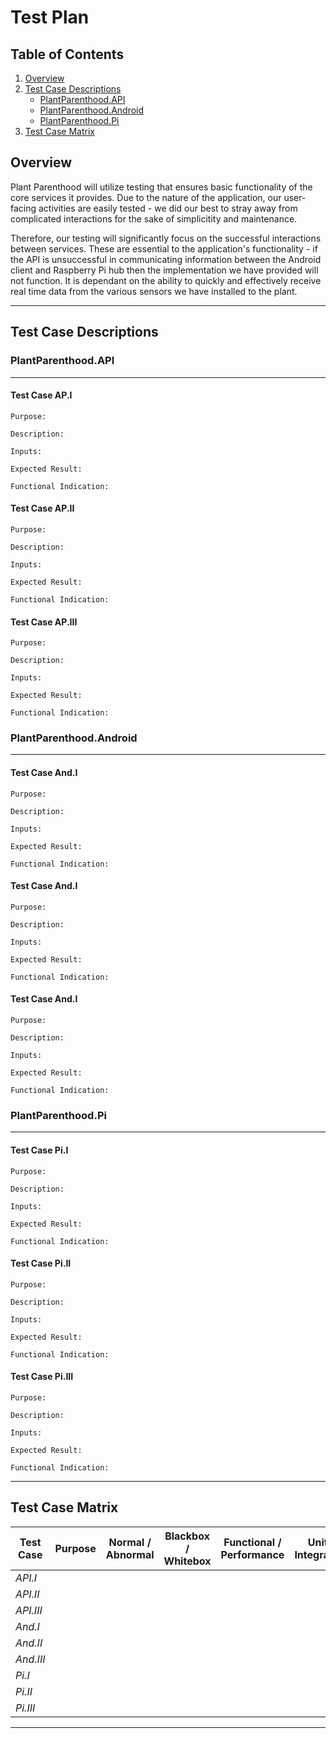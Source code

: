# Test Plan

## Table of Contents
1. [Overview](#overview)
2. [Test Case Descriptions](#test-case-descriptions)
    * [PlantParenthood.API](#plantparenthood.api)
    * [PlantParenthood.Android](#plantparenthood.android)
    * [PlantParenthood.Pi](#plantparenthood.pi)
3. [Test Case Matrix](#test-case-matrix)

## Overview

Plant Parenthood will utilize testing that ensures basic functionality of the core services it provides. Due to the nature of the application, our user-facing activities are easily tested - we did our best to stray away from complicated interactions for the sake of simplicitity and maintenance.

Therefore, our testing will significantly focus on the successful interactions between services. These are essential to the application's functionality - if the API is unsuccessful in communicating information between the Android client and Raspberry Pi hub then the implementation we have provided will not function. It is dependant on the ability to quickly and effectively receive real time data from the various sensors we have installed to the plant.

***

## Test Case Descriptions

### PlantParenthood.API
***
#### Test Case AP.I

    Purpose: 

    Description:

    Inputs:

    Expected Result:

    Functional Indication:

#### Test Case AP.II

    Purpose: 
    
    Description:

    Inputs:

    Expected Result:

    Functional Indication:

#### Test Case AP.III

    Purpose: 
    
    Description:

    Inputs:

    Expected Result:

    Functional Indication:


### PlantParenthood.Android
***
#### Test Case And.I

    Purpose: 

    Description:

    Inputs:

    Expected Result:

    Functional Indication:

#### Test Case And.I

    Purpose: 
    
    Description:

    Inputs:

    Expected Result:

    Functional Indication:

#### Test Case And.I

    Purpose: 
    
    Description:

    Inputs:

    Expected Result:

    Functional Indication:


### PlantParenthood.Pi
***
#### Test Case Pi.I

    Purpose: 

    Description:

    Inputs:

    Expected Result:

    Functional Indication:

#### Test Case Pi.II

    Purpose: 
    
    Description:

    Inputs:

    Expected Result:

    Functional Indication:

#### Test Case Pi.III

    Purpose: 
    
    Description:

    Inputs:

    Expected Result:

    Functional Indication:

*** 

## Test Case Matrix

| Test Case | Purpose | Normal / Abnormal | Blackbox / Whitebox | Functional / Performance | Unit / Integration |
|-----------|---------|-------------------|---------------------|--------------------------|--------------------|
| *API.I*   |         |                   |                     |                          |                    |
| *API.II*  |         |                   |                     |                          |                    |
| *API.III* |         |                   |                     |                          |                    |
| *And.I*   |         |                   |                     |                          |                    |
| *And.II*  |         |                   |                     |                          |                    |
| *And.III* |         |                   |                     |                          |                    |
| *Pi.I*    |         |                   |                     |                          |                    |
| *Pi.II*   |         |                   |                     |                          |                    |
| *Pi.III*  |         |                   |                     |                          |                    |

***
